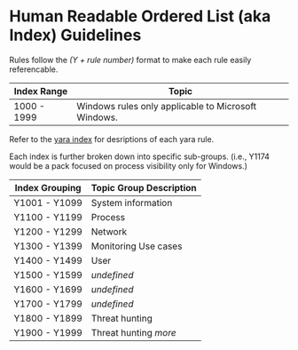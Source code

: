 # Human Readable Ordered List (aka Index) Guidelines
Rules follow the *(Y + rule number)* format to make each rule easily referencable.

| Index Range | Topic |
| ----------- | ----- |
| 1000 - 1999 | Windows rules only applicable to Microsoft Windows. |

Refer to the [yara index](yara_index.md) for desriptions of each yara rule.

Each index is further broken down into specific sub-groups.
(i.e., Y1174 would be a pack focused on process visibility only for Windows.)

| Index Grouping | Topic Group Description |
| -------------- | ----------------------- |
| Y1001 - Y1099 | System information |
| Y1100 - Y1199 | Process |
| Y1200 - Y1299 | Network |
| Y1300 - Y1399 | Monitoring Use cases |
| Y1400 - Y1499 | User |
| Y1500 - Y1599 | *undefined* |
| Y1600 - Y1699 | *undefined* |
| Y1700 - Y1799 | *undefined* |
| Y1800 - Y1899 | Threat hunting |
| Y1900 - Y1999 | Threat hunting *more* |